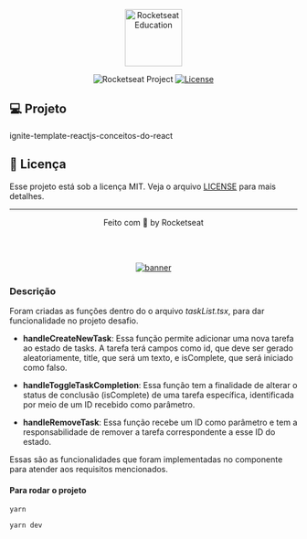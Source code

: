 <p align="center">
  <img alt="Rocketseat Education" src="https://avatars.githubusercontent.com/u/69590972?s=200&v=4" width="100px" />
</p>

<p align="center">
  <img src="https://img.shields.io/static/v1?label=Rocketseat&message=Education&color=8257e5&labelColor=202024" alt="Rocketseat Project" />
  <a href="LICENSE"><img  src="https://img.shields.io/static/v1?label=License&message=MIT&color=8257e5&labelColor=202024" alt="License"></a>
</p>


## 💻 Projeto

ignite-template-reactjs-conceitos-do-react

## 📝 Licença

Esse projeto está sob a licença MIT. Veja o arquivo [LICENSE](LICENSE) para mais detalhes.

---

<p align="center">
  Feito com 💜 by Rocketseat
</p>


<!--START_SECTION:footer-->

<br />
<br />

<p align="center">
  <a href="https://discord.gg/rocketseat" target="_blank">
    <img align="center" src="https://storage.googleapis.com/golden-wind/comunidade/rodape.svg" alt="banner"/>
  </a>
</p>

<!--END_SECTION:footer-->


### Descrição

Foram criadas as funções dentro do o arquivo _taskList.tsx_, para dar funcionalidade no projeto desafio.

* **handleCreateNewTask**: Essa função permite adicionar uma nova tarefa ao estado de tasks. A tarefa terá campos como id, que deve ser gerado aleatoriamente, title, que será um texto, e isComplete, que será iniciado como falso.

* **handleToggleTaskCompletion**: Essa função tem a finalidade de alterar o status de conclusão (isComplete) de uma tarefa específica, identificada por meio de um ID recebido como parâmetro.

* **handleRemoveTask**: Essa função recebe um ID como parâmetro e tem a responsabilidade de remover a tarefa correspondente a esse ID do estado.

Essas são as funcionalidades que foram implementadas no componente para atender aos requisitos mencionados.

#### Para rodar o projeto
```dash
yarn
```
```dash
yarn dev
```